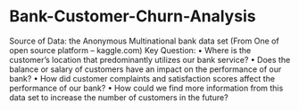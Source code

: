# Bank-Customer-Churn-Analysis
Source of Data: the Anonymous Multinational bank data set (From One of open source platform – kaggle.com)
Key Question:
• Where is the customer’s location that predominantly utilizes our bank service?
• Does the balance or salary of customers have an impact on the performance of our bank?
• How did customer complaints and satisfaction scores affect the performance of our bank?
• How could we find more information from this data set to increase the number of customers in the future?
